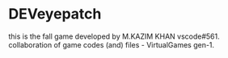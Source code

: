 # DEVeyepatch
this is the fall game developed by M.KAZIM KHAN vscode#561.
collaboration of game codes (and) files - VirtualGames gen-1.
